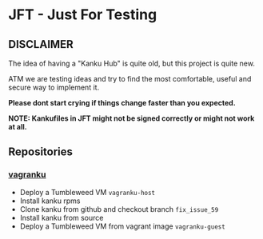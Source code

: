 # JFT - Just For Testing

## DISCLAIMER

The idea of having a "Kanku Hub" is quite old, but this project is quite new.

ATM we are testing ideas and 
try to find the most comfortable, useful and secure way to implement it.

**Please dont start crying if things change faster than you expected.**

**NOTE: Kankufiles in JFT might not be signed correctly or might not work at all.**

## Repositories

### [vagranku](kankus://raw.githubusercontent.com/M0ses/kanku-hub/master/JFT/vagranku/KankuFile)

* Deploy a Tumbleweed VM `vagranku-host`
* Install kanku rpms
* Clone kanku from github and checkout branch `fix_issue_59`
* Install kanku from source
* Deploy a Tumbleweed VM from vagrant image `vagranku-guest`

